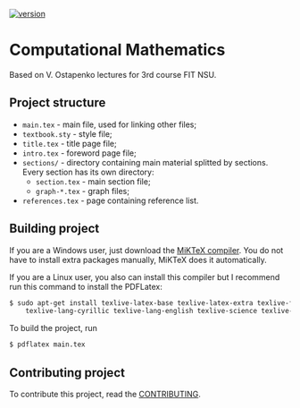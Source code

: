 <p align="left">
 	<a href="https://coveralls.io/mu2so4/Computational-Mathematics-Book">
		<img src="https://img.shields.io/badge/version-0.7-yellow"
			alt="version">
	</a>
</p>

# Computational Mathematics
Based on V. Ostapenko lectures for 3rd course FIT NSU.

## Project structure
* `main.tex` - main file, used for linking other files;
* `textbook.sty` - style file;
* `title.tex` - title page file;
* `intro.tex` - foreword page file;
* `sections/` - directory containing main material splitted by sections. Every
  section has its own directory:
    * `section.tex` - main section file;
    * `graph-*.tex` - graph files;
* `references.tex` - page containing reference list.

## Building project
If you are a Windows user, just download the [MiKTeX compiler](https://miktex.org/download).
You do not have to install extra packages manually, MiKTeX does it automatically.

If you are a Linux user, you also can install this compiler but I recommend run
this command to install the PDFLatex:

```sh
$ sudo apt-get install texlive-latex-base texlive-latex-extra texlive-fonts-recommended \
	texlive-lang-cyrillic texlive-lang-english texlive-science texlive-fonts-extra
```

To build the project, run

```sh
$ pdflatex main.tex
```

## Contributing project
To contribute this project, read the [CONTRIBUTING](CONTRIBUTING.md).
